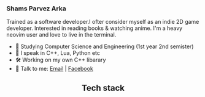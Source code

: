 ### Shams Parvez Arka

Trained as a software developer.I ofter consider myself as an indie 2D game developer. Interested in reading books & watching anime. I'm a heavy neovim user and love to live in the terminal.

- 📖 Studying Computer Science and Engineering (1st year 2nd semister)
- 🌱 I speak in C++, Lua, Python etc
- 🛠️ Working on my own C++ libarary 
- 💬 Talk to me: [Email](mailto:parvez6826@gmail.com) | [Facebook](https://www.facebook.com/profile.php?id=100088118585757) 
<h2 align="center">
	<b>Tech stack</b>
</h1>
